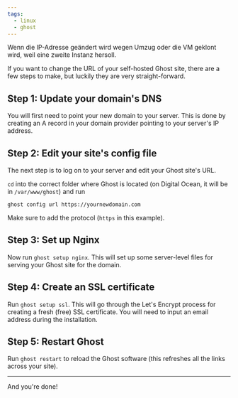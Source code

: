 ```yaml
---
tags:
  - linux
  - ghost
---
```



Wenn die IP-Adresse geändert wird wegen Umzug oder die VM geklont wird, weil eine zweite Instanz hersoll.

If you want to change the URL of your self-hosted Ghost site, there are a few steps to make, but luckily they are very straight-forward.

## Step 1: Update your domain's DNS

You will first need to point your new domain to your server. This is done by creating an A record in your domain provider pointing to your server's IP address.

## Step 2: Edit your site's config file

The next step is to log on to your server and edit your Ghost site's URL.

`cd` into the correct folder where Ghost is located (on Digital Ocean, it will be in `/var/www/ghost`) and run

`ghost config url https://yournewdomain.com`

Make sure to add the protocol (`https` in this example).

## Step 3: Set up Nginx

Now run `ghost setup nginx`. This will set up some server-level files for serving your Ghost site for the domain.

## Step 4: Create an SSL certificate

Run `ghost setup ssl`. This will go through the Let's Encrypt process for creating a fresh (free) SSL certificate. You will need to input an email address during the installation.

## Step 5: Restart Ghost

Run `ghost restart` to reload the Ghost software (this refreshes all the links across your site).

---

And you're done!